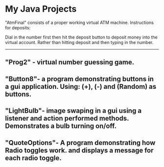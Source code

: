 # My Java Projects
 
 "AtmFinal" consists of a proper working virtual ATM machine.
 Instructions for deposits:
 
 Dial in the number first then hit the deposit button to deposit money into the virtual account. Rather than hitting deposit and then typing in the number. 
 
 ----------------------------------------------------------------------------------------------------------------------------------
 "Prog2" - virtual number guessing game. 
 ----------------------------------------------------------------------------------------------------------------------------------
 "Button8"- a program demonstrating buttons in a gui application. Using: (+), (-) and (Random) as buttons.
 ----------------------------------------------------------------------------------------------------------------------------------
 "LightBulb"- image swaping in a gui using a listener and action performed methods. Demonstrates a bulb turning on/off.
 ----------------------------------------------------------------------------------------------------------------------------------
 "QuoteOptions"- A program demonstrating how Radio toggles work. and displays a message for each radio toggle.
 ----------------------------------------------------------------------------------------------------------------------------------
